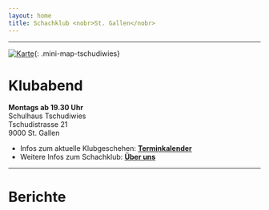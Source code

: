 ```yaml
---
layout: home
title: Schachklub <nobr>St. Gallen</nobr>
---
```


---

[![Karte](/assets/img/MiniKarteTschudiwies208.jpg)](/aboutme){: .mini-map-tschudiwies}

# Klubabend

**Montags ab 19.30 Uhr**\
Schulhaus Tschudiwies\
Tschudistrasse 21\
9000 St. Gallen

- Infos zum aktuelle Klubgeschehen: **[Terminkalender](terminkalender)**
- Weitere Infos zum Schachklub: **[Über uns](aboutme)**

---

# Berichte
